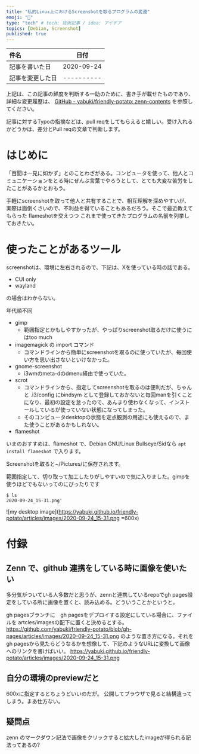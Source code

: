 ```yaml
---
title: "私的Linux上におけるScreenshotを取るプログラムの変遷"
emoji: "📑"
type: "tech" # tech: 技術記事 / idea: アイデア
topics: [Debian, Screenshot]
published: true
---
```


|     件名       |   日付   |
|:----           |:----:|
|記事を書いた日  |2020-09-24|
|記事を変更した日|----------|

上記は、この記事の鮮度を判断する一助のために、書き手が載せたものであり、詳細な変更履歴は、 [GitHub - yabuki/friendly-potato: zenn-contents](https://github.com/yabuki/friendly-potato) を参照してください。

記事に対するTypoの指摘などは、pull reqをしてもらえると嬉しい。受け入れるかどうかは、差分とPull reqの文章で判断します。

# はじめに

「百聞は一見に如かず」とのことわざがある。コンピュータを使って、他人とコミュニケーションをとる時にぜんぶ言葉でやろうとして、とても大変な苦労をしたことがあるかとおもう。

手軽にscreenshotを取って他人と共有することで、相互理解を深めやすいが、実際は面倒くさいので、不利益を得ていることもあるだろう。そこで最近教えてもらった flameshotを交えつつ
これまで使ってきたプログラムの名前を列挙しておきたい。

# 使ったことがあるツール

screenshotは、環境に左右されるので、下記は、Xを使っている時の話である。

* CUI only
* wayland

の場合はわからない。

年代順不同

* gimp
  * 範囲指定とかもしやすかったが、やっぱりscreenshot取るだけに使うにはtoo much
* imagemagick の import コマンド
  * コマンドラインから簡単にscreenshotを取るのに使っていたが、毎回使い方を思い出さないといけなかった。
* gnome-screenshot
  * i3wmのmeta-dのdmenu経由で使っていた。
* scrot
  * コマンドラインから、指定してscreenshotを取るのは便利だが、ちゃんと .i3/config にbindsym として登録しておかないと毎回manを引くことになり、最初の設定を怠ったので、あんまり使わなくなって、インストールしているが使っていない状態になってしまった。
  * そのコンピュータdesktopの状態を定点観測の用途にも使えるので、また使うことがあるかもしれない。
* flameshot

いまのおすすめは、flameshot で、Debian GNU/Linux Bullseye/Sidなら `apt install flameshot` で入ります。

Screenshotを取ると~/Pictures/に保存されます。

範囲指定して、切り取って加工したりがしやすいので気に入りました。gimpを使うほどでもないってのにぴったりです

```
$ ls
2020-09-24_15-31.png'
```

![my desktop image](<https://yabuki.github.io/friendly-potato/articles/images/2020-09-24_15-31.png> =600x)

# 付録

## Zenn で、github 連携をしている時に画像を使いたい

多分気がついている人多数だと思うが、zennと連携しているrepoでgh pages設定をしている所に画像を置くと、読み込める。どういうことかというと。

gh pagesブランチに　gh pagesをデプロイする設定にしている場合に、ファイルを artcles/imagesの配下に置くと決めるとする。
<https://github.com/yabuki/friendly-potato/blob/gh-pages/articles/images/2020-09-24_15-31.png>
のような置き方になる。それをgh pagesから見たらどうなるかを想像して、下記のようなURLに変換して画像へのリンクを書けばいい。
<https://yabuki.github.io/friendly-potato/articles/images/2020-09-24_15-31.png>

## 自分の環境のpreviewだと

600xに指定するとちょうどいいのだが。 公開してブラウザで見ると結構違ってしまう。まあ仕方ない。

## 疑問点

zenn のマークダウン記法で画像をクリックすると拡大したimageが得られる記法ってあるの?
